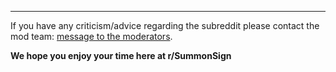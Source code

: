 ---
If you have any criticism/advice regarding the subreddit please contact the mod team: [message to the moderators](https://www.reddit.com/message/compose?to=%2Fr%2FSummonSign&subject=&message=).

**We hope you enjoy your time here at r/SummonSign**
